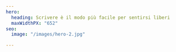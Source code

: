 ```yaml
---
hero:
  heading: Scrivere è il modo più facile per sentirsi liberi
  maxWidthPX: "652"
seo:
  image: "/images/hero-2.jpg"

---
```

